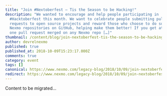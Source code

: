 ```yaml
---
title: "Join #Nextoberfest – Tis the Season to be Hacking!"
description: "We wanted to encourage and help people participating in
  #Hacktoberfest this month. We want to celebrate people submitting pull
  requests to open source projects and reward those who choose to do so on the
  Nexmo repositories on GitHub, helping make them better! If you get at least
  one pull request merged on any Nexmo repo […]"
thumbnail: /content/blog/join-nextoberfest-tis-the-season-to-be-hacking-dr/Nextoberfest.png
author: devrelnexmo
published: true
published_at: 2018-10-09T15:23:17.000Z
comments: true
category: event
tags: []
canonical: https://www.nexmo.com/legacy-blog/2018/10/09/join-nextoberfest-tis-the-season-to-be-hacking-dr
redirect: https://www.nexmo.com/legacy-blog/2018/10/09/join-nextoberfest-tis-the-season-to-be-hacking-dr
---
```


Content to be migrated...
